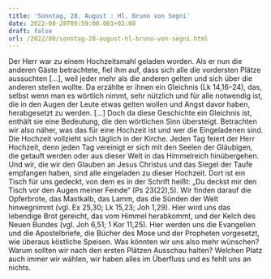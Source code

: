 ```yaml
---
title: 'Sonntag, 28. August : Hl. Bruno von Segni'
date: 2022-08-28T09:59:00.001+02:00
draft: false
url: /2022/08/sonntag-28-august-hl-bruno-von-segni.html
---
```


Der Herr war zu einem Hochzeitsmahl geladen worden. Als er nun die anderen Gäste betrachtete, fiel ihm auf, dass sich alle die vordersten Plätze aussuchten \[…\], weil jeder mehr als die anderen gelten und sich über die anderen stellen wollte. Da erzählte er ihnen ein Gleichnis (Lk 14,16–24), das, selbst wenn man es wörtlich nimmt, sehr nützlich und für alle notwendig ist, die in den Augen der Leute etwas gelten wollen und Angst davor haben, herabgesetzt zu werden. \[…\] Doch da diese Geschichte ein Gleichnis ist, enthält sie eine Bedeutung, die den wörtlichen Sinn übersteigt. Betrachten wir also näher, was das für eine Hochzeit ist und wer die Eingeladenen sind. Die Hochzeit vollzieht sich täglich in der Kirche. Jeden Tag feiert der Herr Hochzeit, denn jeden Tag vereinigt er sich mit den Seelen der Gläubigen, die getauft werden oder aus dieser Welt in das Himmelreich hinübergehen. Und wir, die wir den Glauben an Jesus Christus und das Siegel der Taufe empfangen haben, sind alle eingeladen zu dieser Hochzeit. Dort ist ein Tisch für uns gedeckt, von dem es in der Schrift heißt: „Du deckst mir den Tisch vor den Augen meiner Feinde“ (Ps 23(22),5). Wir finden darauf die Opferbrote, das Mastkalb, das Lamm, das die Sünden der Welt hinwegnimmt (vgl. Ex 25,30; Lk 15,23; Joh 1,29). Hier wird uns das lebendige Brot gereicht, das vom Himmel herabkommt, und der Kelch des Neuen Bundes (vgl. Joh 6,51; 1 Kor 11,25). Hier werden uns die Evangelien und die Apostelbriefe, die Bücher des Mose und der Propheten vorgesetzt, wie überaus köstliche Speisen. Was könnten wir uns also mehr wünschen? Warum sollten wir nach den ersten Plätzen Ausschau halten? Welchen Platz auch immer wir wählen, wir haben alles im Überfluss und es fehlt uns an nichts.